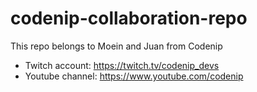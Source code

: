 # codenip-collaboration-repo

This repo belongs to Moein and Juan from Codenip

- Twitch account: https://twitch.tv/codenip_devs
- Youtube channel: https://www.youtube.com/codenip

